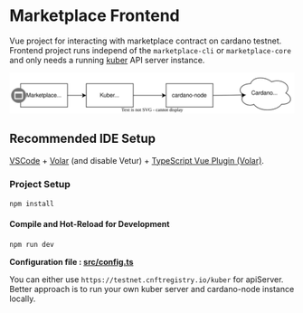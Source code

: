 # Marketplace Frontend

Vue project for interacting with marketplace contract on cardano testnet. Frontend project runs independ of the `marketplace-cli` or `marketplace-core` and only needs a running    [kuber](https://github.com/dQuadrant/kuber) API server instance.

![](../docs/frontend.svg)

## Recommended IDE Setup

[VSCode](https://code.visualstudio.com/) + [Volar](https://marketplace.visualstudio.com/items?itemName=johnsoncodehk.volar) (and disable Vetur) + [TypeScript Vue Plugin (Volar)](https://marketplace.visualstudio.com/items?itemName=johnsoncodehk.vscode-typescript-vue-plugin).



### Project Setup

```sh
npm install
```

#### Compile and Hot-Reload for Development

```sh
npm run dev
```
        
**Configuration file : [src/config.ts](./src/config.ts)**

You can either use `https://testnet.cnftregistry.io/kuber`  for apiServer. Better approach is to run your own kuber server and cardano-node instance locally.

